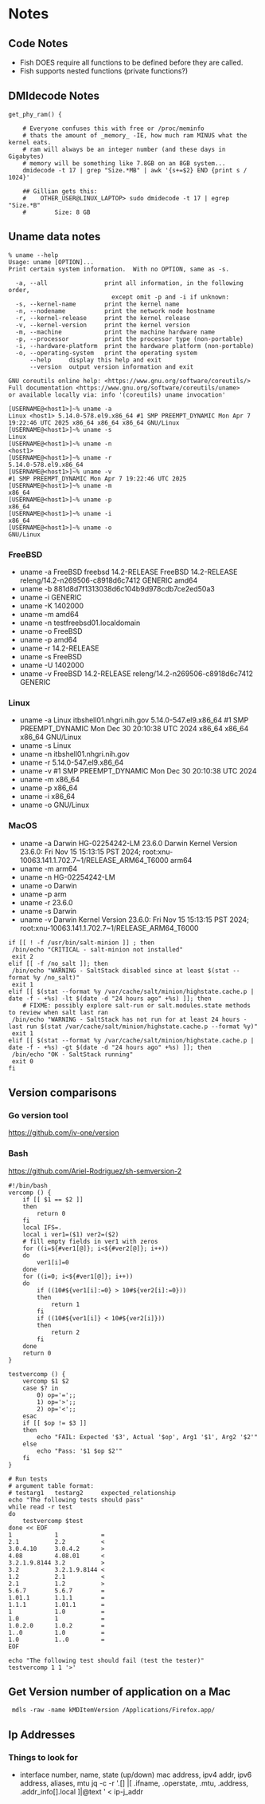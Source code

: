 # Notes

## Code Notes

- Fish DOES require all functions to be defined before they are called.
- Fish supports nested functions (private functions?)


## DMIdecode Notes

```shell
get_phy_ram() {

    # Everyone confuses this with free or /proc/meminfo
    # thats the amount of _memory_ -IE, how much ram MINUS what the kernel eats.
    # ram will always be an integer number (and these days in Gigabytes)
    # memory will be something like 7.8GB on an 8GB system...
    dmidecode -t 17 | grep "Size.*MB" | awk '{s+=$2} END {print s / 1024}'

    ## Gillian gets this:
    #    OTHER_USER@LINUX_LAPTOP> sudo dmidecode -t 17 | egrep "Size.*B"
    #        Size: 8 GB
```

## Uname data notes

```shell
% uname --help
Usage: uname [OPTION]...
Print certain system information.  With no OPTION, same as -s.

  -a, --all                print all information, in the following order,
                             except omit -p and -i if unknown:
  -s, --kernel-name        print the kernel name
  -n, --nodename           print the network node hostname
  -r, --kernel-release     print the kernel release
  -v, --kernel-version     print the kernel version
  -m, --machine            print the machine hardware name
  -p, --processor          print the processor type (non-portable)
  -i, --hardware-platform  print the hardware platform (non-portable)
  -o, --operating-system   print the operating system
      --help     display this help and exit
      --version  output version information and exit

GNU coreutils online help: <https://www.gnu.org/software/coreutils/>
Full documentation <https://www.gnu.org/software/coreutils/uname>
or available locally via: info '(coreutils) uname invocation'

[USERNAME@<host1>]~% uname -a
Linux <host1> 5.14.0-578.el9.x86_64 #1 SMP PREEMPT_DYNAMIC Mon Apr 7 19:22:46 UTC 2025 x86_64 x86_64 x86_64 GNU/Linux
[USERNAME@<host1>]~% uname -s
Linux
[USERNAME@<host1>]~% uname -n
<host1>
[USERNAME@<host1>]~% uname -r
5.14.0-578.el9.x86_64
[USERNAME@<host1>]~% uname -v
#1 SMP PREEMPT_DYNAMIC Mon Apr 7 19:22:46 UTC 2025
[USERNAME@<host1>]~% uname -m
x86_64
[USERNAME@<host1>]~% uname -p
x86_64
[USERNAME@<host1>]~% uname -i
x86_64
[USERNAME@<host1>]~% uname -o
GNU/Linux
```

### FreeBSD

- uname -a FreeBSD freebsd 14.2-RELEASE FreeBSD 14.2-RELEASE releng/14.2-n269506-c8918d6c7412 GENERIC amd64
- uname -b 881d8d7f1313038d6c104b9d978cdb7ce2ed50a3
- uname -i GENERIC
- uname -K 1402000
- uname -m amd64
- uname -n testfreebsd01.localdomain
- uname -o FreeBSD
- uname -p amd64
- uname -r 14.2-RELEASE
- uname -s FreeBSD
- uname -U 1402000
- uname -v FreeBSD 14.2-RELEASE releng/14.2-n269506-c8918d6c7412 GENERIC

### Linux

- uname -a Linux itbshell01.nhgri.nih.gov 5.14.0-547.el9.x86_64 #1 SMP PREEMPT_DYNAMIC Mon Dec 30 20:10:38 UTC 2024 x86_64 x86_64 x86_64 GNU/Linux
- uname -s Linux
- uname -n itbshell01.nhgri.nih.gov
- uname -r 5.14.0-547.el9.x86_64
- uname -v #1 SMP PREEMPT_DYNAMIC Mon Dec 30 20:10:38 UTC 2024
- uname -m x86_64
- uname -p x86_64
- uname -i x86_64
- uname -o GNU/Linux

### MacOS

- uname -a Darwin HG-02254242-LM 23.6.0 Darwin Kernel Version 23.6.0: Fri Nov 15 15:13:15 PST 2024; root:xnu-10063.141.1.702.7~1/RELEASE_ARM64_T6000 arm64
- uname -m arm64
- uname -n HG-02254242-LM
- uname -o Darwin
- uname -p arm
- uname -r 23.6.0
- uname -s Darwin
- uname -v Darwin Kernel Version 23.6.0: Fri Nov 15 15:13:15 PST 2024; root:xnu-10063.141.1.702.7~1/RELEASE_ARM64_T6000

```shell
if [[ ! -f /usr/bin/salt-minion ]] ; then
 /bin/echo "CRITICAL - salt-minion not installed"
 exit 2
elif [[ -f /no_salt ]]; then
 /bin/echo "WARNING - SaltStack disabled since at least $(stat --format %y /no_salt)"
 exit 1
elif [[ $(stat --format %y /var/cache/salt/minion/highstate.cache.p | date -f - +%s) -lt $(date -d "24 hours ago" +%s) ]]; then
    # FIXME: possibly explore salt-run or salt.modules.state methods to review when salt last ran
 /bin/echo "WARNING - SaltStack has not run for at least 24 hours - last run $(stat /var/cache/salt/minion/highstate.cache.p --format %y)"
 exit 1
elif [[ $(stat --format %y /var/cache/salt/minion/highstate.cache.p | date -f - +%s) -gt $(date -d "24 hours ago" +%s) ]]; then
 /bin/echo "OK - SaltStack running"
 exit 0
fi
```

## Version comparisons

### Go version tool

<https://github.com/iv-one/version>

### Bash

<https://github.com/Ariel-Rodriguez/sh-semversion-2>

```shell
#!/bin/bash
vercomp () {
    if [[ $1 == $2 ]]
    then
        return 0
    fi
    local IFS=.
    local i ver1=($1) ver2=($2)
    # fill empty fields in ver1 with zeros
    for ((i=${#ver1[@]}; i<${#ver2[@]}; i++))
    do
        ver1[i]=0
    done
    for ((i=0; i<${#ver1[@]}; i++))
    do
        if ((10#${ver1[i]:=0} > 10#${ver2[i]:=0}))
        then
            return 1
        fi
        if ((10#${ver1[i]} < 10#${ver2[i]}))
        then
            return 2
        fi
    done
    return 0
}

testvercomp () {
    vercomp $1 $2
    case $? in
        0) op='=';;
        1) op='>';;
        2) op='<';;
    esac
    if [[ $op != $3 ]]
    then
        echo "FAIL: Expected '$3', Actual '$op', Arg1 '$1', Arg2 '$2'"
    else
        echo "Pass: '$1 $op $2'"
    fi
}

# Run tests
# argument table format:
# testarg1   testarg2     expected_relationship
echo "The following tests should pass"
while read -r test
do
    testvercomp $test
done << EOF
1            1            =
2.1          2.2          <
3.0.4.10     3.0.4.2      >
4.08         4.08.01      <
3.2.1.9.8144 3.2          >
3.2          3.2.1.9.8144 <
1.2          2.1          <
2.1          1.2          >
5.6.7        5.6.7        =
1.01.1       1.1.1        =
1.1.1        1.01.1       =
1            1.0          =
1.0          1            =
1.0.2.0      1.0.2        =
1..0         1.0          =
1.0          1..0         =
EOF

echo "The following test should fail (test the tester)"
testvercomp 1 1 '>'
```

## Get Version number of application on a Mac

```shell
 mdls -raw -name kMDItemVersion /Applications/Firefox.app/
```

## Ip Addresses

### Things to look for

- interface number, name, state (up/down) mac address, ipv4 addr, ipv6 address, aliases, mtu
jq -c -r '.[] |[ .ifname, .operstate, .mtu, .address, .addr_info[].local ]|@text ' < ip-j_addr
